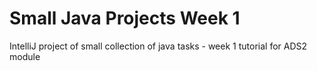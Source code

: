 # Small Java Projects Week 1

IntelliJ project of small collection of java tasks - week 1 tutorial for ADS2 module

